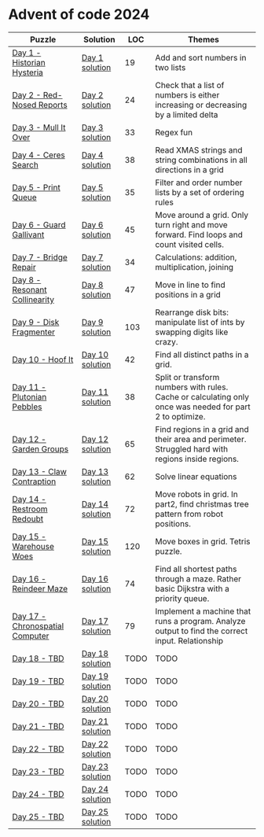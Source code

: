 # Advent of code 2024

| Puzzle                                                                  | Solution                                    | LOC  | Themes                                                                                                   |
|-------------------------------------------------------------------------|---------------------------------------------|------|----------------------------------------------------------------------------------------------------------|
| [Day 1 - Historian Hysteria](https://adventofcode.com/2024/day/1)       | [Day 1 solution](src/main/kotlin/Day01.kt)  | 19   | Add and sort numbers in two lists                                                                        |
| [Day 2 - Red-Nosed Reports](https://adventofcode.com/2024/day/2)        | [Day 2 solution](src/main/kotlin/Day02.kt)  | 24   | Check that a list of numbers is either increasing or decreasing by a limited delta                       |
| [Day 3 - Mull It Over](https://adventofcode.com/2024/day/3)             | [Day 3 solution](src/main/kotlin/Day03.kt)  | 33   | Regex fun                                                                                                |
| [Day 4 - Ceres Search](https://adventofcode.com/2024/day/4)             | [Day 4 solution](src/main/kotlin/Day04.kt)  | 38   | Read XMAS strings and string combinations in all directions in a grid                                    |
| [Day 5 - Print Queue](https://adventofcode.com/2024/day/5)              | [Day 5 solution](src/main/kotlin/Day05.kt)  | 35   | Filter and order number lists by a set of ordering rules                                                 |
| [Day 6 - Guard Gallivant](https://adventofcode.com/2024/day/6)          | [Day 6 solution](src/main/kotlin/Day06.kt)  | 45   | Move around a grid. Only turn right and move forward. Find loops and count visited cells.                |
| [Day 7 - Bridge Repair](https://adventofcode.com/2024/day/7)            | [Day 7 solution](src/main/kotlin/Day07.kt)  | 34   | Calculations: addition, multiplication, joining                                                          |
| [Day 8 - Resonant Collinearity](https://adventofcode.com/2024/day/8)    | [Day 8 solution](src/main/kotlin/Day08.kt)  | 47   | Move in line to find positions in a grid                                                                 |
| [Day 9 - Disk Fragmenter](https://adventofcode.com/2024/day/9)          | [Day 9 solution](src/main/kotlin/Day09.kt)  | 103  | Rearrange disk bits: manipulate list of ints by swapping digits like crazy.                              |
| [Day 10 - Hoof It](https://adventofcode.com/2024/day/10)                | [Day 10 solution](src/main/kotlin/Day10.kt) | 42   | Find all distinct paths in a grid.                                                                       |
| [Day 11 - Plutonian Pebbles](https://adventofcode.com/2024/day/11)      | [Day 11 solution](src/main/kotlin/Day11.kt) | 38   | Split or transform numbers with rules. Cache or calculating only once was needed for part 2 to optimize. |
| [Day 12 - Garden Groups](https://adventofcode.com/2024/day/12)          | [Day 12 solution](src/main/kotlin/Day12.kt) | 65   | Find regions in a grid and their area and perimeter. Struggled hard with regions inside regions.         |
| [Day 13 - Claw Contraption](https://adventofcode.com/2024/day/13)       | [Day 13 solution](src/main/kotlin/Day13.kt) | 62   | Solve linear equations                                                                                   |
| [Day 14 - Restroom Redoubt](https://adventofcode.com/2024/day/14)       | [Day 14 solution](src/main/kotlin/Day14.kt) | 72   | Move robots in grid. In part2, find christmas tree pattern from robot positions.                         |
| [Day 15 - Warehouse Woes](https://adventofcode.com/2024/day/15)         | [Day 15 solution](src/main/kotlin/Day15.kt) | 120  | Move boxes in grid. Tetris puzzle.                                                                       |
| [Day 16 - Reindeer Maze](https://adventofcode.com/2024/day/16)          | [Day 16 solution](src/main/kotlin/Day16.kt) | 74   | Find all shortest paths through a maze. Rather basic Dijkstra with a priority queue.                     |
| [Day 17 - Chronospatial Computer](https://adventofcode.com/2024/day/17) | [Day 17 solution](src/main/kotlin/Day17.kt) | 79   | Implement a machine that runs a program. Analyze output to find the correct input. Relationship          |
| [Day 18 - TBD](https://adventofcode.com/2024/day/18)                    | [Day 18 solution](src/main/kotlin/Day18.kt) | TODO | TODO                                                                                                     |
| [Day 19 - TBD](https://adventofcode.com/2024/day/19)                    | [Day 19 solution](src/main/kotlin/Day19.kt) | TODO | TODO                                                                                                     |
| [Day 20 - TBD](https://adventofcode.com/2024/day/20)                    | [Day 20 solution](src/main/kotlin/Day20.kt) | TODO | TODO                                                                                                     |
| [Day 21 - TBD](https://adventofcode.com/2024/day/21)                    | [Day 21 solution](src/main/kotlin/Day21.kt) | TODO | TODO                                                                                                     |
| [Day 22 - TBD](https://adventofcode.com/2024/day/22)                    | [Day 22 solution](src/main/kotlin/Day22.kt) | TODO | TODO                                                                                                     |
| [Day 23 - TBD](https://adventofcode.com/2024/day/23)                    | [Day 23 solution](src/main/kotlin/Day23.kt) | TODO | TODO                                                                                                     |
| [Day 24 - TBD](https://adventofcode.com/2024/day/24)                    | [Day 24 solution](src/main/kotlin/Day24.kt) | TODO | TODO                                                                                                     |
| [Day 25 - TBD](https://adventofcode.com/2024/day/25)                    | [Day 25 solution](src/main/kotlin/Day25.kt) | TODO | TODO                                                                                                     |
